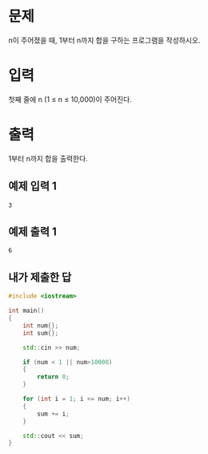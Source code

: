 문제
========
n이 주어졌을 때, 1부터 n까지 합을 구하는 프로그램을 작성하시오.

입력
=========
첫째 줄에 n (1 ≤ n ≤ 10,000)이 주어진다.

출력
==============
1부터 n까지 합을 출력한다.

예제 입력 1 
-------------

```
3
```

예제 출력 1 
------------

```
6
```

내가 제출한 답
------------

```cpp
#include <iostream>

int main()
{
	int num{};
	int sum{};

	std::cin >> num;

	if (num < 1 || num>10000)
	{
		return 0;
	}

	for (int i = 1; i <= num; i++)
	{
		sum += i;
	}

	std::cout << sum;
}
```
